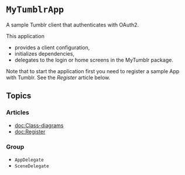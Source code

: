 # ``MyTumblrApp``

A sample Tumblr client that authenticates with OAuth2.

This application
- provides a client configuration,
- initializes dependencies,
- delegates to the login or home screens in the MyTumblr package.

Note that to start the application first you need to register a sample App with Tumblr. See the 
_Register_ article below.

## Topics

### Articles

- <doc:Class-diagrams>
- <doc:Register>

### Group

- ``AppDelegate``
- ``SceneDelegate``
